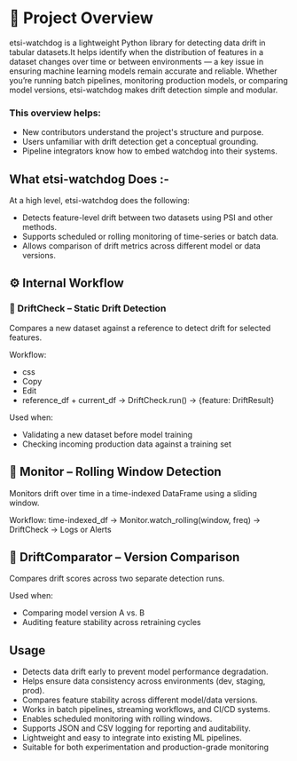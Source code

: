 # 🧭 Project Overview
  etsi-watchdog is a lightweight Python library for detecting data drift in tabular datasets.It helps identify when the distribution of features in a dataset changes over time or between environments — a key issue in ensuring machine learning models remain accurate and reliable.
  Whether you’re running batch pipelines, monitoring production models, or comparing model versions, etsi-watchdog makes drift detection simple and modular.

### This overview helps:

  - New contributors understand the project's structure and purpose.
  - Users unfamiliar with drift detection get a conceptual grounding.
  - Pipeline integrators know how to embed watchdog into their systems.

## What etsi-watchdog Does :-

At a high level, etsi-watchdog does the following:

- Detects feature-level drift between two datasets using PSI and other methods.
- Supports scheduled or rolling monitoring of time-series or batch data.
- Allows comparison of drift metrics across different model or data versions.


## ⚙️ Internal Workflow
### 🔹 DriftCheck – Static Drift Detection
Compares a new dataset against a reference to detect drift for selected features.

Workflow:
- css
- Copy
- Edit
- reference_df + current_df → DriftCheck.run() → {feature: DriftResult}
  
Used when:
- Validating a new dataset before model training
- Checking incoming production data against a training set

## 🔹 Monitor – Rolling Window Detection
Monitors drift over time in a time-indexed DataFrame using a sliding window.

Workflow:
time-indexed_df → Monitor.watch_rolling(window, freq) → DriftCheck → Logs or Alerts

## 🔹 DriftComparator – Version Comparison
Compares drift scores across two separate detection runs.

Used when:
- Comparing model version A vs. B
- Auditing feature stability across retraining cycles

## Usage
- Detects data drift early to prevent model performance degradation.
- Helps ensure data consistency across environments (dev, staging, prod).
- Compares feature stability across different model/data versions.
- Works in batch pipelines, streaming workflows, and CI/CD systems.
- Enables scheduled monitoring with rolling windows.
- Supports JSON and CSV logging for reporting and auditability.
- Lightweight and easy to integrate into existing ML pipelines.
- Suitable for both experimentation and production-grade monitoring


